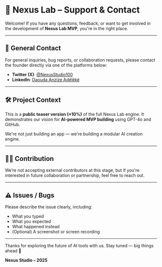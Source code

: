 # 💬 Nexus Lab – Support & Contact

Welcome! If you have any questions, feedback, or want to get involved in the development of **Nexus Lab MVP**, you're in the right place.

---

## 📧 General Contact

For general inquiries, bug reports, or collaboration requests, please contact the founder directly via one of the platforms below:

- **Twitter (X)**: [@NexusStudio100](https://twitter.com/NexusStudio100)
- **LinkedIn**: [Daouda Anzize Adéléké](https://www.linkedin.com/in/anzize-ad%C3%A9l%C3%A9k%C3%A9-daouda-81183735b)

---

## 🛠️ Project Context

This is a **public teaser version (≈10%)** of the full Nexus Lab engine. It demonstrates our vision for **AI-powered MVP building** using GPT-4o and GitHub.

We're not just building an app — we're building a modular AI creation engine.

---

## 🙋‍♂️ Contribution

We’re not accepting external contributors at this stage, but if you're interested in future collaboration or partnership, feel free to reach out.

---

## ⚠️ Issues / Bugs

Please describe the issue clearly, including:
- What you typed
- What you expected
- What happened instead
- (Optional) A screenshot or screen recording

---

Thanks for exploring the future of AI tools with us. Stay tuned — big things ahead 🚀

**Nexus Studio – 2025**
